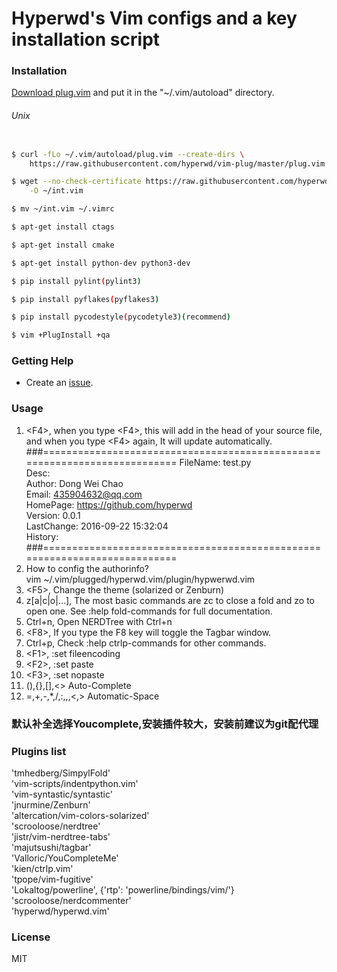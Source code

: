 # Hyperwd's Vim configs and a key installation script                                                                

### Installation

[Download plug.vim](https://raw.githubusercontent.com/hyperwd/vim-plug/master/plug.vim) and put it in the "~/.vim/autoload" directory.

###### Unix

```sh

$ curl -fLo ~/.vim/autoload/plug.vim --create-dirs \
    https://raw.githubusercontent.com/hyperwd/vim-plug/master/plug.vim

$ wget --no-check-certificate https://raw.githubusercontent.com/hyperwd/hyperwd.vim/master/int.vim \
    -O ~/int.vim

$ mv ~/int.vim ~/.vimrc

$ apt-get install ctags

$ apt-get install cmake

$ apt-get install python-dev python3-dev

$ pip install pylint(pylint3)

$ pip install pyflakes(pyflakes3)  

$ pip install pycodestyle(pycodetyle3)(recommend)

$ vim +PlugInstall +qa


```

### Getting Help

- Create an [issue](https://github.com/hyperwd/hyperwd.vim/issues/new).

### Usage

1.  \<F4\>, when you type \<F4\>, this will add in the head of your source 
file, and when you type \<F4\> again, It will update automatically.
 ###==========================================================================
 FileName: test.py                                                          
 Desc:                                                               
 Author: Dong Wei Chao                                                 
 Email: 435904632@qq.com                                              
 HomePage: https://github.com/hyperwd                                    
 Version: 0.0.1                                                         
 LastChange: 2016-09-22 15:32:04                                           
 History:                                                               
 ###==========================================================================
2. How to config the authorinfo?   
    vim ~/.vim/plugged/hyperwd.vim/plugin/hypwerwd.vim
3.  \<F5\>, Change the theme (solarized or Zenburn)   
4.  z[a|c|o|...], The most basic commands are zc to close a fold and zo to 
open one. See :help fold-commands for full documentation.
5.  Ctrl+n,  Open NERDTree with Ctrl+n
6.  \<F8\>,    If you type the F8 key will toggle the Tagbar window.
7.  Ctrl+p,   Check :help ctrlp-commands for other commands.
8.  \<F1\>,   :set fileencoding
9.  \<F2\>,   :set paste 
10.  \<F3\>,   :set nopaste   
11.  (),{},[],<> Auto-Complete      
12.  =,+,-,*,/,:,,,<,> Automatic-Space         


### 默认补全选择Youcomplete,安装插件较大，安装前建议为git配代理


### Plugins list

   'tmhedberg/SimpylFold'                                  
   'vim-scripts/indentpython.vim'                          
   'vim-syntastic/syntastic'                                          
   'jnurmine/Zenburn'                                      
   'altercation/vim-colors-solarized'                      
   'scrooloose/nerdtree'                                   
   'jistr/vim-nerdtree-tabs'                               
   'majutsushi/tagbar'  
   'Valloric/YouCompleteMe'  
   'kien/ctrlp.vim'                                        
   'tpope/vim-fugitive'                                    
   'Lokaltog/powerline', \{'rtp': 'powerline/bindings/vim/'\}   
   'scrooloose/nerdcommenter'                              
   'hyperwd/hyperwd.vim'                                   

### License

MIT
